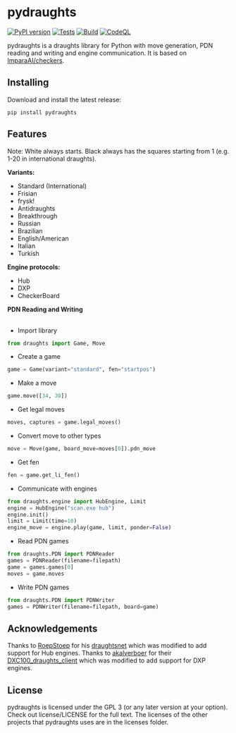 # pydraughts
[![PyPI version](https://badge.fury.io/py/pydraughts.svg)](https://badge.fury.io/py/pydraughts) [![Tests](https://github.com/AttackingOrDefending/pydraughts/actions/workflows/tests.yml/badge.svg)](https://github.com/AttackingOrDefending/pydraughts/actions/workflows/tests.yml) [![Build](https://github.com/AttackingOrDefending/pydraughts/actions/workflows/build.yml/badge.svg)](https://github.com/AttackingOrDefending/pydraughts/actions/workflows/build.yml) [![CodeQL](https://github.com/AttackingOrDefending/pydraughts/actions/workflows/codeql-analysis.yml/badge.svg)](https://github.com/AttackingOrDefending/pydraughts/actions/workflows/codeql-analysis.yml)

pydraughts is a draughts library for Python with move generation, PDN reading and writing and engine communication. It is based on [ImparaAI/checkers](https://github.com/ImparaAI/checkers).

Installing
----------

Download and install the latest release:

    pip install pydraughts

## Features

Note: White always starts. Black always has the squares starting from 1 (e.g. 1-20 in international draughts).

**Variants:**
* Standard (International)
* Frisian
* frysk!
* Antidraughts
* Breakthrough
* Russian
* Brazilian
* English/American
* Italian
* Turkish

**Engine protocols:**
* Hub
* DXP
* CheckerBoard

**PDN Reading and Writing**
<br/></br>
* Import library
```python
from draughts import Game, Move
```
* Create a game
```python
game = Game(variant="standard", fen="startpos")
```
* Make a move
```python
game.move([34, 30])
```
* Get legal moves
```python
moves, captures = game.legal_moves()
```
* Convert move to other types
```python
move = Move(game, board_move=moves[0]).pdn_move
```
* Get fen
```python
fen = game.get_li_fen()
```
* Communicate with engines
```python
from draughts.engine import HubEngine, Limit
engine = HubEngine("scan.exe hub")
engine.init()
limit = Limit(time=10)
engine_move = engine.play(game, limit, ponder=False)
```
* Read PDN games
```python
from draughts.PDN import PDNReader
games = PDNReader(filename=filepath)
game = games.games[0]
moves = game.moves
```
* Write PDN games
```python
from draughts.PDN import PDNWriter
games = PDNWriter(filename=filepath, board=game)
```

## Acknowledgements
Thanks to [RoepStoep](https://github.com/RoepStoep) for his [draughtsnet](https://github.com/RoepStoep/draughtsnet) which was modified to add support for Hub engines. Thanks to [akalverboer](https://github.com/akalverboer) for their [DXC100_draughts_client](https://github.com/akalverboer/DXC100_draughts_client) which was modified to add support for DXP engines.

## License
pydraughts is licensed under the GPL 3 (or any later version at your option). Check out license/LICENSE for the full text.
The licenses of the other projects that pydraughts uses are in the licenses folder.
